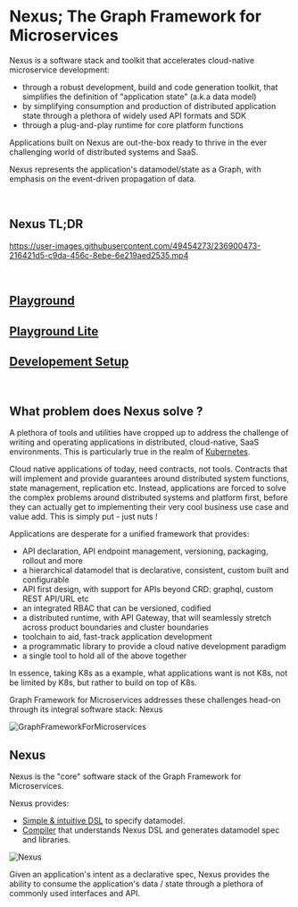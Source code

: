 # Nexus; The Graph Framework for Microservices

Nexus is a software stack and toolkit that accelerates cloud-native microservice development:

* through a robust development, build and code generation toolkit, that simplifies the definition of "application state" (a.k.a data model)
* by simplifying consumption and production of distributed application state through a plethora of widely used API formats and SDK
* through a plug-and-play runtime for core platform functions

Applications built on Nexus are out-the-box ready to thrive in the ever challenging world of distributed systems and SaaS.

Nexus represents the application's datamodel/state as a Graph, with emphasis on the event-driven propagation of data.

<br>

## Nexus TL;DR

https://user-images.githubusercontent.com/49454273/236900473-216421d5-c9da-456c-8ebe-6e219aed2535.mp4

<br>

## [Playground](docs/getting_started/Playground.md)
## [Playground Lite](docs/getting_started/Playground-Lite.md)
## [Developement Setup](docs/getting_started/Setup.md)

<br>

## What problem does Nexus solve ?

A plethora of tools and utilities have cropped up to address the challenge of writing and operating applications in distributed, cloud-native, SaaS environments.
This is particularly true in the realm of [Kubernetes](https://collabnix.github.io/kubetools/).

Cloud native applications of today, need contracts, not tools. Contracts that will implement and provide guarantees around distributed system functions, state management, replication etc. Instead, applications are forced to solve the complex problems around distributed systems and platform first, before they can actually get to implementing their very cool business use case and value add. This is simply put - just nuts !

Applications are desperate for a unified framework that provides:

* API declaration, API endpoint management, versioning, packaging, rollout and more
* a hierarchical datamodel that is declarative, consistent, custom built and configurable
* API first design, with support for APIs beyond CRD: graphql, custom REST API/URL etc
* an integrated RBAC that can be versioned, codified
* a distributed runtime, with API Gateway, that will seamlessly stretch across product boundaries and cluster boundaries
* toolchain to aid, fast-track application development
* a programmatic library to provide a cloud native development paradigm
* a single tool to hold all of the above together

In essence, taking K8s as a example, what applications want is not K8s, not be limited by K8s, but rather to build on top of K8s.

Graph Framework for Microservices addresses these challenges head-on through its integral software stack: Nexus

![GraphFrameworkForMicroservices](docs/images/GraphFrameworkForMicroservices.png)
## Nexus

Nexus is the "core" software stack of the Graph Framework for Microservices.

Nexus provides:

* [Simple & intuitive DSL](compiler/DSL.md) to specify datamodel.
* [Compiler](compiler/README.md) that understands Nexus DSL and generates datamodel spec and libraries.

![Nexus](docs/images/Nexus.png)

Given an application's intent as a declarative spec, Nexus provides the ability to consume the application's data / state through a plethora of commonly used interfaces and API.
